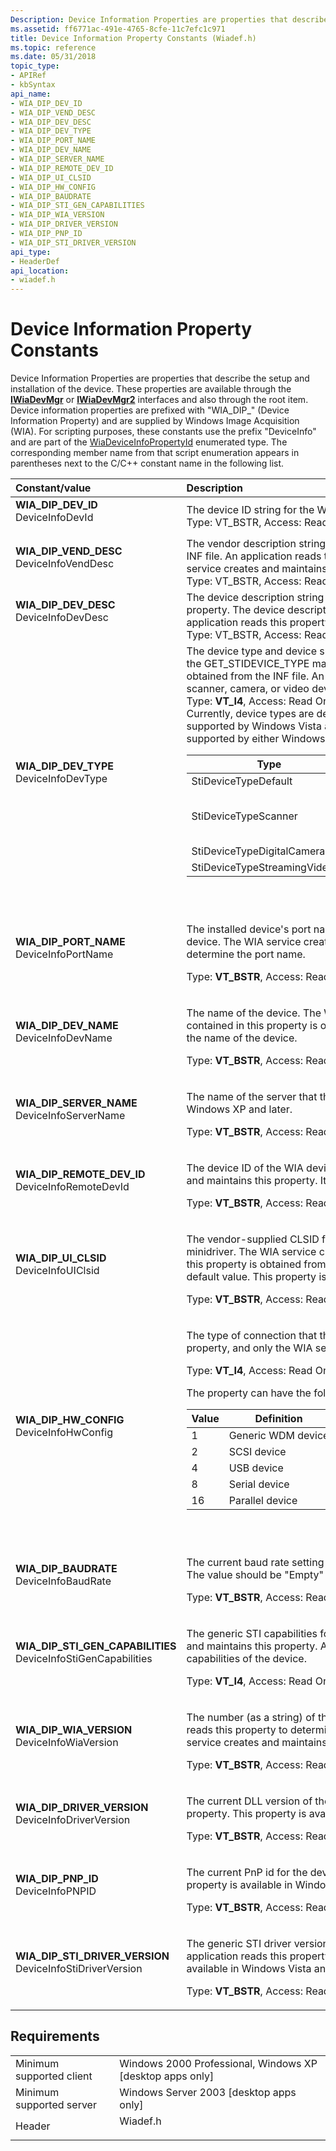 ```yaml
---
Description: Device Information Properties are properties that describe the setup and installation of the device.
ms.assetid: ff6771ac-491e-4765-8cfe-11c7efc1c971
title: Device Information Property Constants (Wiadef.h)
ms.topic: reference
ms.date: 05/31/2018
topic_type: 
- APIRef
- kbSyntax
api_name: 
- WIA_DIP_DEV_ID
- WIA_DIP_VEND_DESC
- WIA_DIP_DEV_DESC
- WIA_DIP_DEV_TYPE
- WIA_DIP_PORT_NAME
- WIA_DIP_DEV_NAME
- WIA_DIP_SERVER_NAME
- WIA_DIP_REMOTE_DEV_ID
- WIA_DIP_UI_CLSID
- WIA_DIP_HW_CONFIG
- WIA_DIP_BAUDRATE
- WIA_DIP_STI_GEN_CAPABILITIES
- WIA_DIP_WIA_VERSION
- WIA_DIP_DRIVER_VERSION
- WIA_DIP_PNP_ID
- WIA_DIP_STI_DRIVER_VERSION
api_type: 
- HeaderDef
api_location: 
- wiadef.h
---
```


# Device Information Property Constants

Device Information Properties are properties that describe the setup and installation of the device. These properties are available through the [**IWiaDevMgr**](/windows/desktop/api/wia_xp/nn-wia_xp-iwiadevmgr) or [**IWiaDevMgr2**](-wia-iwiadevmgr2.md) interfaces and also through the root item. Device information properties are prefixed with "WIA\_DIP\_" (Device Information Property) and are supplied by Windows Image Acquisition (WIA). For scripting purposes, these constants use the prefix "DeviceInfo" and are part of the [WiaDeviceInfoPropertyId](-wia-wiadeviceinfopropertyid.md) enumerated type. The corresponding member name from that script enumeration appears in parentheses next to the C/C++ constant name in the following list.



<table>
<colgroup>
<col style="width: 50%" />
<col style="width: 50%" />
</colgroup>
<thead>
<tr class="header">
<th style="text-align: left;">Constant/value</th>
<th style="text-align: left;">Description</th>
</tr>
</thead>
<tbody>
<tr class="odd">
<td style="text-align: left;"><span id="WIA_DIP_DEV_ID"></span><span id="wia_dip_dev_id"></span><dl> <dt><strong>WIA_DIP_DEV_ID</strong></dt> <dt>DeviceInfoDevId</dt> </dl></td>
<td style="text-align: left;">The device ID string for the WIA minidriver. The WIA service creates and maintains this property.<br/> Type: VT_BSTR, Access: Read Only, Valid values: <a href="-wia-property-attributes.md">WIA_PROP_NONE</a><br/></td>
</tr>
<tr class="even">
<td style="text-align: left;"><span id="WIA_DIP_VEND_DESC"></span><span id="wia_dip_vend_desc"></span><dl> <dt><strong>WIA_DIP_VEND_DESC</strong></dt> <dt>DeviceInfoVendDesc</dt> </dl></td>
<td style="text-align: left;">The vendor description string for the WIA minidriver. The vendor description is obtained from the INF file. An application reads this property to get a description of the device vendor. The WIA service creates and maintains this property.<br/> Type: VT_BSTR, Access: Read Only, Valid values: <a href="-wia-property-attributes.md">WIA_PROP_NONE</a><br/></td>
</tr>
<tr class="odd">
<td style="text-align: left;"><span id="WIA_DIP_DEV_DESC"></span><span id="wia_dip_dev_desc"></span><dl> <dt><strong>WIA_DIP_DEV_DESC</strong></dt> <dt>DeviceInfoDevDesc</dt> </dl></td>
<td style="text-align: left;">The device description string for the WIA minidriver. The WIA service creates and maintains this property. The device description string this property contains is obtained from the INF file. An application reads this property to get a description of the device.<br/> Type: VT_BSTR, Access: Read Only, Valid values: <a href="-wia-property-attributes.md">WIA_PROP_NONE</a><br/></td>
</tr>
<tr class="even">
<td style="text-align: left;"><span id="WIA_DIP_DEV_TYPE"></span><span id="wia_dip_dev_type"></span><dl> <dt><strong>WIA_DIP_DEV_TYPE</strong></dt> <dt>DeviceInfoDevType</dt> </dl></td>
<td style="text-align: left;">The device type and device subtype. The WIA service creates and maintains this property. Use the GET_STIDEVICE_TYPE macro to get the device type. The device type and subtype are obtained from the INF file. An application reads this property to determine whether it is using a scanner, camera, or video device.<br/> Type: <strong>VT_I4</strong>, Access: Read Only, Valid values: <a href="-wia-property-attributes.md">WIA_PROP_NONE</a><br/> Currently, device types are defined as follows. The asterisk * indicates that the device type is not supported by Windows Vista and later. The double asterisk ** indicates that the device type is not supported by either Windows Server 2003, Windows Vista, or later. <br/> 
<table>
<thead>
<tr class="header">
<th>Type</th>
<th>Value</th>
<th>Definition</th>
</tr>
</thead>
<tbody>
<tr class="odd">
<td>StiDeviceTypeDefault</td>
<td>0x0000</td>
<td>Default device</td>
</tr>
<tr class="even">
<td>StiDeviceTypeScanner</td>
<td>0x0001</td>
<td>Scanner device (See the <a href="-wia-wiaitempropscannerdevice.md"><strong>WIA_DPS_DOCUMENT_HANDLING_CAPABILITIES</strong></a> to determine if the scanner is flatbed or sheet-fed.)</td>
</tr>
<tr class="odd">
<td>StiDeviceTypeDigitalCamera*</td>
<td>0x0002</td>
<td>Camera device</td>
</tr>
<tr class="even">
<td>StiDeviceTypeStreamingVideo**</td>
<td>0x0003</td>
<td>Video device</td>
</tr>
</tbody>
</table>

<p> </p></td>
</tr>
<tr class="odd">
<td style="text-align: left;"><span id="WIA_DIP_PORT_NAME"></span><span id="wia_dip_port_name"></span><dl> <dt><strong>WIA_DIP_PORT_NAME</strong></dt> <dt>DeviceInfoPortName</dt> </dl></td>
<td style="text-align: left;"><p>The installed device's port name, which is assigned by the kernel-mode driver that operates the device. The WIA service creates and maintains this property. An application reads this property to determine the port name.</p>
<p>Type: <strong>VT_BSTR</strong>, Access: Read Only, Valid values: <a href="-wia-property-attributes.md">WIA_PROP_NONE</a></p></td>
</tr>
<tr class="even">
<td style="text-align: left;"><span id="WIA_DIP_DEV_NAME"></span><span id="wia_dip_dev_name"></span><dl> <dt><strong>WIA_DIP_DEV_NAME</strong></dt> <dt>DeviceInfoDevName</dt> </dl></td>
<td style="text-align: left;"><p>The name of the device. The WIA service creates and maintains this property. The device name contained in this property is obtained from the INF file. An application reads this property to obtain the name of the device.</p>
<p>Type: <strong>VT_BSTR</strong>, Access: Read Only, Valid values: <a href="-wia-property-attributes.md">WIA_PROP_NONE</a></p></td>
</tr>
<tr class="odd">
<td style="text-align: left;"><span id="WIA_DIP_SERVER_NAME"></span><span id="wia_dip_server_name"></span><dl> <dt><strong>WIA_DIP_SERVER_NAME</strong></dt> <dt>DeviceInfoServerName</dt> </dl></td>
<td style="text-align: left;"><p>The name of the server that the WIA minidriver is running on. This property is optional for Windows XP and later.</p>
<p>Type: <strong>VT_BSTR</strong>, Access: Read Only, Valid values: <a href="-wia-property-attributes.md">WIA_PROP_NONE</a></p></td>
</tr>
<tr class="even">
<td style="text-align: left;"><span id="WIA_DIP_REMOTE_DEV_ID"></span><span id="wia_dip_remote_dev_id"></span><dl> <dt><strong>WIA_DIP_REMOTE_DEV_ID</strong></dt> <dt>DeviceInfoRemoteDevId</dt> </dl></td>
<td style="text-align: left;"><p>The device ID of the WIA device that is installed on a remote computer. The WIA service creates and maintains this property. It is only used internally by the WIA service.</p>
<p>Type: <strong>VT_BSTR</strong>, Access: Read Only, Valid values: <a href="-wia-property-attributes.md">WIA_PROP_NONE</a></p></td>
</tr>
<tr class="odd">
<td style="text-align: left;"><span id="WIA_DIP_UI_CLSID"></span><span id="wia_dip_ui_clsid"></span><dl> <dt><strong>WIA_DIP_UI_CLSID</strong></dt> <dt>DeviceInfoUIClsid</dt> </dl></td>
<td style="text-align: left;"><p>The vendor-supplied CLSID for any UI extension COM object that is installed with the WIA minidriver. The WIA service creates and maintains this property. The UI CLSID value contained in this property is obtained from the INF file. If no UI CLSID is specified, the WIA service supplies a default value. This property is only used internally by the WIA service when UI is being displayed.</p>
<p>Type: <strong>VT_BSTR</strong>, Access: Read Only, Valid values: <a href="-wia-property-attributes.md">WIA_PROP_NONE</a></p></td>
</tr>
<tr class="even">
<td style="text-align: left;"><span id="WIA_DIP_HW_CONFIG"></span><span id="wia_dip_hw_config"></span><dl> <dt><strong>WIA_DIP_HW_CONFIG</strong></dt> <dt>DeviceInfoHwConfig</dt> </dl></td>
<td style="text-align: left;"><p>The type of connection that the device is using. The WIA service creates and maintains this property, and only the WIA service can change it.</p>
<p>Type: <strong>VT_I4</strong>, Access: Read Only, Valid values: <a href="-wia-property-attributes.md">WIA_PROP_NONE</a></p>
<p>The property can have the following possible values.</p>

<table>
<thead>
<tr class="header">
<th>Value</th>
<th>Definition</th>
</tr>
</thead>
<tbody>
<tr class="odd">
<td>1</td>
<td>Generic WDM device</td>
</tr>
<tr class="even">
<td>2</td>
<td>SCSI device</td>
</tr>
<tr class="odd">
<td>4</td>
<td>USB device</td>
</tr>
<tr class="even">
<td>8</td>
<td>Serial device</td>
</tr>
<tr class="odd">
<td>16</td>
<td>Parallel device</td>
</tr>
</tbody>
</table>

<p> </p></td>
</tr>
<tr class="odd">
<td style="text-align: left;"><span id="WIA_DIP_BAUDRATE"></span><span id="wia_dip_baudrate"></span><dl> <dt><strong>WIA_DIP_BAUDRATE</strong></dt> <dt>DeviceInfoBaudRate</dt> </dl></td>
<td style="text-align: left;"><p>The current baud rate setting for the device. The WIA service creates and maintains this property. The value should be &quot;Empty&quot; if the device is not connected by a serial cable.</p>
<p>Type: <strong>VT_BSTR</strong>, Access: Read Only, Valid values: <a href="-wia-property-attributes.md">WIA_PROP_NONE</a></p></td>
</tr>
<tr class="even">
<td style="text-align: left;"><span id="WIA_DIP_STI_GEN_CAPABILITIES"></span><span id="wia_dip_sti_gen_capabilities"></span><dl> <dt><strong>WIA_DIP_STI_GEN_CAPABILITIES</strong></dt> <dt>DeviceInfoStiGenCapabilities</dt> </dl></td>
<td style="text-align: left;"><p>The generic STI capabilities for the device as obtained from the INF file. The WIA service creates and maintains this property. An application reads this property to determine the generic STI capabilities of the device.</p>
<p>Type: <strong>VT_I4</strong>, Access: Read Only, Valid values: <a href="-wia-property-attributes.md">WIA_PROP_NONE</a></p></td>
</tr>
<tr class="odd">
<td style="text-align: left;"><span id="WIA_DIP_WIA_VERSION"></span><span id="wia_dip_wia_version"></span><dl> <dt><strong>WIA_DIP_WIA_VERSION</strong></dt> <dt>DeviceInfoWiaVersion</dt> </dl></td>
<td style="text-align: left;"><p>The number (as a string) of the current WIA version that is installed on the system. An application reads this property to determine the version of WIA that is installed on the system. The WIA service creates and maintains this property. This property is available in Windows XP and later.</p>
<p>Type: <strong>VT_BSTR</strong>, Access: Read Only, Valid values: <a href="-wia-property-attributes.md">WIA_PROP_NONE</a></p></td>
</tr>
<tr class="even">
<td style="text-align: left;"><span id="WIA_DIP_DRIVER_VERSION"></span><span id="wia_dip_driver_version"></span><dl> <dt><strong>WIA_DIP_DRIVER_VERSION</strong></dt> <dt>DeviceInfoDriverVersion</dt> </dl></td>
<td style="text-align: left;"><p>The current DLL version of the WIA minidriver. The WIA service creates and maintains this property. This property is available in Windows XP and later.</p>
<p>Type: <strong>VT_BSTR</strong>, Access: Read Only, Valid values: <a href="-wia-property-attributes.md">WIA_PROP_NONE</a></p></td>
</tr>
<tr class="odd">
<td style="text-align: left;"><span id="WIA_DIP_PNP_ID"></span><span id="wia_dip_pnp_id"></span><dl> <dt><strong>WIA_DIP_PNP_ID</strong></dt> <dt>DeviceInfoPNPID</dt> </dl></td>
<td style="text-align: left;"><p>The current PnP id for the device. The WIA service creates and maintains this property. This property is available in Windows Vista and later.</p>
<p>Type: <strong>VT_BSTR</strong>, Access: Read Only, Valid values: <a href="-wia-property-attributes.md">WIA_PROP_NONE</a></p></td>
</tr>
<tr class="even">
<td style="text-align: left;"><span id="WIA_DIP_STI_DRIVER_VERSION"></span><span id="wia_dip_sti_driver_version"></span><dl> <dt><strong>WIA_DIP_STI_DRIVER_VERSION</strong></dt> <dt>DeviceInfoStiDriverVersion</dt> </dl></td>
<td style="text-align: left;"><p>The generic STI driver version. The WIA service creates and maintains this property. An application reads this property to determine the generic STI driver version. This property is available in Windows Vista and later.</p>
<p>Type: <strong>VT_BSTR</strong>, Access: Read Only, Valid values: <a href="-wia-property-attributes.md">WIA_PROP_NONE</a></p></td>
</tr>
</tbody>
</table>



## Requirements



|                                     |                                                                                     |
|-------------------------------------|-------------------------------------------------------------------------------------|
| Minimum supported client<br/> | Windows 2000 Professional, Windows XP \[desktop apps only\]<br/>              |
| Minimum supported server<br/> | Windows Server 2003 \[desktop apps only\]<br/>                                |
| Header<br/>                   | <dl> <dt>Wiadef.h</dt> </dl> |



 

 





